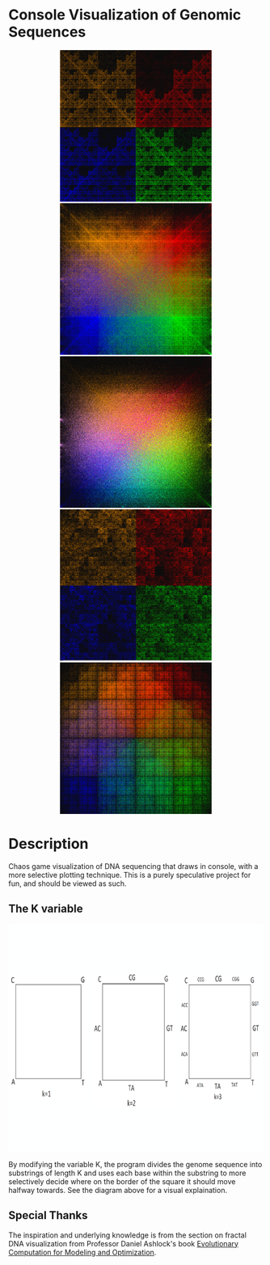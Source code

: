 # Console Visualization of Genomic Sequences



<p align="center">
  <img src="images/mousek1.png" width="300" height="300" >
  <img src="images/mouse_k2_el.PNG" width="300" height="300" >
  <img src="images/mouse_k3_l.PNG" width="300" height="300" >
  <img src="images/ecoli_1.PNG" width="300" height="300" >
  <img src="images/ecoli_k2_nml.PNG" width="300" height="300" >
</p>

# Description
Chaos game visualization of DNA sequencing that draws in console, with a more selective plotting technique. This is a purely speculative project for fun, and should be viewed as such.

## The K variable
<p align="center">
  <img src="images/k_explanation.png" width="800" height="450" >
</p>

By modifying the variable K, the program divides the genome sequence into substrings of length K and uses each base within the substring to more selectively decide where on the border of the square it should move halfway towards. See the diagram above for a visual explaination.

## Special Thanks
The inspiration and underlying knowledge is from the section on fractal DNA visualization from Professor Daniel Ashlock's book [Evolutionary Computation for Modeling and Optimization](https://www.springer.com/gp/book/9780387221960).

